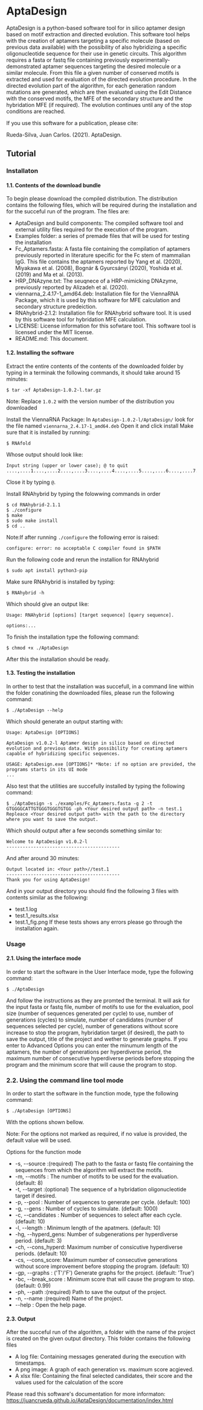 # AptaDesign
AptaDesign is a python-based software tool for in silico aptamer design based on motif extraction and directed evolution. This software tool helps with the creation of aptamers targeting a specific molecule (based on previous data available) with the possibility of also hybridizing a specific oligonucleotide sequence for their use in genetic circuits.
This algorithm requires a fasta or fastq file containing previously experimentally-demonstrated aptamer sequences targeting the desired molecule or a similar molecule. From this file a given number of conserved motifs is extracted and used for evaluation of the directed evolution procedure.
In the directed evolution part of the algorithm, for each generation random mutations are generated, which are then evaluated using the Edit Distance with the conserved motifs, the MFE of the secondary structure and the hybridation MFE (if required). The evolution continues until any of the stop conditions are reached.

If you use this software for a publication, please cite:

Rueda-Silva, Juan Carlos. (2021). AptaDesign.

## Tutorial
### Installaton
#### 1.1. Contents of the download bundle
To begin please download the compiled distribution. The distribution contains the following files, which will be required during the installation and for the succeful run of the program. The files are:
- AptaDesign and build components: The compiled software tool and external utility files required for the execution of the program.
- Examples folder: a series of premade files that will be used for testing the installation
- Fc_Aptamers.fasta: A fasta file containing the compilation of aptamers previously reported in literature specific for the Fc stem of mammalian IgG. This file contains the aptamers reported by Yang et al. (2020), Miyakawa et al. (2008), Bognár & Gyurcsányi (2020), Yoshida et al. (2019) and Ma et al. (2013).
- HRP_DNAzyne.txt: The seuqnece of a HRP-mimicking DNAzyme, previously reported by Alizadeh et al. (2020).
- viennarna_2.4.17-1_amd64.deb: Installation file for the ViennaRNA Package, which it is used by this software for MFE calculation and secondary structure predeiction.
- RNAhybrid-2.1.2: Installation file for RNAhybrid software tool. It is used by this software tool for hybridation MFE calculation.
- LICENSE: License information for this sofwtare tool. This software tool is licensed under the MIT license.
- README.md: This document.

#### 1.2. Installing the software
Extract the entire contents of the contents of the downloaded folder by typing in a terminak the following commands, it should take around 15 minutes:

```
$ tar -xf AptaDesign-1.0.2-l.tar.gz
```

Note: Replace ```1.0.2``` with the version number of the distribution you downloaded

Install the ViennaRNA Package:
In ```AptaDesign-1.0.2-l/AptaDesign/``` look for the file named ```viennarna_2.4.17-1_amd64.deb```
Open it and click install
Make sure that it is installed by running:

```
$ RNAfold
```

Whose output should look like:

```
Input string (upper or lower case); @ to quit
....,....1....,....2....,....3....,....4....,....5....,....6....,....7....,....8
```

Close it by typing ```@```.

Install RNAhybrid by typing the folowwing commands in order

```
$ cd RNAhybrid-2.1.1
$ ./configure
$ make
$ sudo make install
$ cd ..
```

Note:If after running ```./configure``` the following error is raised:

```
configure: error: no acceptable C compiler found in $PATH
```

Run the following code and rerun the installion for RNAhybrid

```
$ sudo apt install python3-pip
```


Make sure RNAhybrid is installed by typing:

```
$ RNAhybrid -h
```

Which should give an output like:

```
Usage: RNAhybrid [options] [target sequence] [query sequence].

options:...
```

To finish the installation type the following command:

```
$ chmod +x ./AptaDesign
```

After this the installation should be ready.


#### 1.3. Testing the installation
In orther to test that the installation was succefull, in a command line within the folder conatining the downloaded files, please run the following command:

```
$ ./AptaDesign --help
```

Which should generate an output starting with:

```
Usage: AptaDesign [OPTIONS]

AptaDesign v1.0.2-l Aptamer design in silico based on directed evolution and previous data. With possibility for creating aptamers capable of hybridizing specific sequences.

USAGE: AptaDesign.exe [OPTIONS]* *Note: if no option are provided, the programs starts in its UI mode
...
```

Also test that the utilities are succefully installed by typing the following command:

```
$ ./AptaDesign -s ./examples/Fc_Aptamers.fasta -g 2 -t GTGGGGCATTGTGGGTGGGTGTGG -ph <Your desired output path> -n test.1
Repleace <Your desired output path> with the path to the directory where you want to save the output.
```


Which should output after a few seconds something similar to:

```
Welcome to AptaDesign v1.0.2-l
------------------------------------------
```

And after around 30 minutes:

```
Output located in: <Your path>//test.1
------------------------------------------
Thank you for using AptaDesign!
```

And in your output directory you should find the following 3 files with contents similar as the following:

- test.1.log
- test.1_results.xlsx
- test.1_fig.png
If these tests shows any errors please go through the installation again.


### Usage
#### 2.1. Using the interface mode
In order to start the software in the User Interface mode, type the following command:

```
$ ./AptaDesign
```

And follow the instructions as they are promted the terminal. It will ask for the input fasta or fastq file, number of motifs to use for the evaluation, pool size (number of sequences generated per cycle) to use, number of generations (cycles) to simulate, number of candidates (number of sequences selected per cycle), number of generations without score increase to stop the program, hybridation target (if desired), the path to save the output, title of the project and wether to generate graphs. If you enter to Advanced Options you can enter the minumum length of the aptamers, the number of generations per hyperdiverse period, the maximum number of consecutive hyperdiverse periods before stopping the program and the minimum score that will cause the program to stop.


### 2.2. Using the command line tool mode
In order to start the software in the function mode, type the following command:

```
$ ./AptaDesign [OPTIONS]
```

With the options shown bellow.

Note: For the options not marked as required, if no value is provided, the default value will be used.

Options for the function mode
- -s, --source :(required) The path to the fasta or fastq file containing the sequences from which the algorithm will extract the motifs.
- -m, --motifs : The number of motifs to be used for the evaluation. (default: 8)
- -t, --target :(optional) The sequence of a hybridation oligonucleotide target if desired.
- -p, --pool : Number of sequences to generate per cycle. (default: 100)
- -g, --gens : Number of cycles to simulate. (default: 1000)
- -c, --candidates : Number of sequences to select after each cycle. (default: 10)
- -l, --length : Minimum length of the apatmers. (default: 10)
- -hg, --hyperd_gens: Number of subgenerations per hyperdiverse period. (default: 3)
- -ch, --cons_hyperd: Maximum number of consicutive hyperdiverse periods. (default: 10)
- -cs, --cons_score: Maximum number of consecutive generations without score improvement before stopping the program. (default: 10)
- -gp, --graphs : ('T'/'F') Generate graphs for the project. (default: 'True')
- -bc, --break_score : Minimum score that will cause the program to stop. (default: 0.99)
- -ph, --path :(required) Path to save the output of the project.
- -n, --name :(required) Name of the project.
- --help : Open the help page.

#### 2.3. Output
After the succeful run of the algorithm, a folder with the name of the project is created on the given output directory. This folder contains the following files

- A log file: Containing messages generated during the execution with timestamps.
- A png image: A graph of each generation vs. maximum score acgieved.
- A xlsx file: Containing the final selected candidates, their score and the values used for the calculation of the score

Please read this software's documentation for more informaton: 
https://juancrueda.github.io/AptaDesign/documentation/index.html

